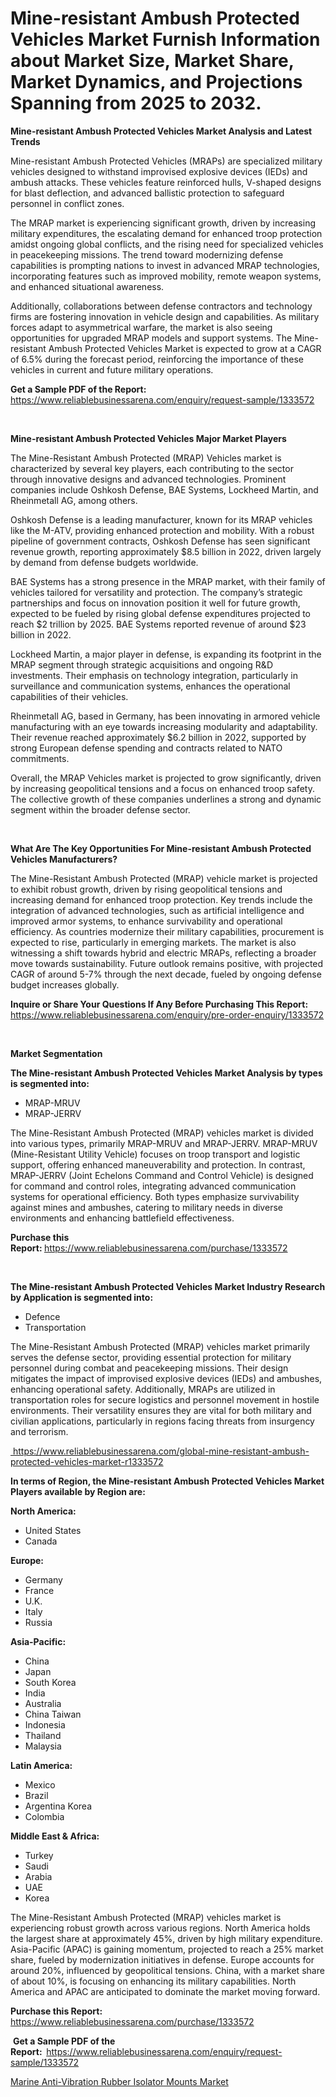 <p><h1>Mine-resistant Ambush Protected Vehicles Market Furnish Information about Market Size, Market Share, Market Dynamics, and Projections Spanning from 2025 to 2032.</h1></p><p><strong>Mine-resistant Ambush Protected Vehicles Market Analysis and Latest Trends</strong></p>
<p><p>Mine-resistant Ambush Protected Vehicles (MRAPs) are specialized military vehicles designed to withstand improvised explosive devices (IEDs) and ambush attacks. These vehicles feature reinforced hulls, V-shaped designs for blast deflection, and advanced ballistic protection to safeguard personnel in conflict zones. </p><p>The MRAP market is experiencing significant growth, driven by increasing military expenditures, the escalating demand for enhanced troop protection amidst ongoing global conflicts, and the rising need for specialized vehicles in peacekeeping missions. The trend toward modernizing defense capabilities is prompting nations to invest in advanced MRAP technologies, incorporating features such as improved mobility, remote weapon systems, and enhanced situational awareness. </p><p>Additionally, collaborations between defense contractors and technology firms are fostering innovation in vehicle design and capabilities. As military forces adapt to asymmetrical warfare, the market is also seeing opportunities for upgraded MRAP models and support systems. The Mine-resistant Ambush Protected Vehicles Market is expected to grow at a CAGR of 6.5% during the forecast period, reinforcing the importance of these vehicles in current and future military operations.</p></p>
<p><strong>Get a Sample PDF of the Report:&nbsp;</strong> <a href="https://www.reliablebusinessarena.com/enquiry/request-sample/1333572?utm_campaign=3495&utm_medium=2&utm_source=Github&utm_content=ia&utm_term=24032025&utm_id=mine-resistant-ambush-protected-vehicles">https://www.reliablebusinessarena.com/enquiry/request-sample/1333572</a></p>
<p>&nbsp;</p>
<p><strong>Mine-resistant Ambush Protected Vehicles Major Market Players</strong></p>
<p><p>The Mine-Resistant Ambush Protected (MRAP) Vehicles market is characterized by several key players, each contributing to the sector through innovative designs and advanced technologies. Prominent companies include Oshkosh Defense, BAE Systems, Lockheed Martin, and Rheinmetall AG, among others.</p><p>Oshkosh Defense is a leading manufacturer, known for its MRAP vehicles like the M-ATV, providing enhanced protection and mobility. With a robust pipeline of government contracts, Oshkosh Defense has seen significant revenue growth, reporting approximately $8.5 billion in 2022, driven largely by demand from defense budgets worldwide.</p><p>BAE Systems has a strong presence in the MRAP market, with their family of vehicles tailored for versatility and protection. The company’s strategic partnerships and focus on innovation position it well for future growth, expected to be fueled by rising global defense expenditures projected to reach $2 trillion by 2025. BAE Systems reported revenue of around $23 billion in 2022.</p><p>Lockheed Martin, a major player in defense, is expanding its footprint in the MRAP segment through strategic acquisitions and ongoing R&D investments. Their emphasis on technology integration, particularly in surveillance and communication systems, enhances the operational capabilities of their vehicles.</p><p>Rheinmetall AG, based in Germany, has been innovating in armored vehicle manufacturing with an eye towards increasing modularity and adaptability. Their revenue reached approximately $6.2 billion in 2022, supported by strong European defense spending and contracts related to NATO commitments.</p><p>Overall, the MRAP Vehicles market is projected to grow significantly, driven by increasing geopolitical tensions and a focus on enhanced troop safety. The collective growth of these companies underlines a strong and dynamic segment within the broader defense sector.</p></p>
<p>&nbsp;</p>
<p><strong>What Are The Key Opportunities For Mine-resistant Ambush Protected Vehicles Manufacturers?</strong></p>
<p><p>The Mine-Resistant Ambush Protected (MRAP) vehicle market is projected to exhibit robust growth, driven by rising geopolitical tensions and increasing demand for enhanced troop protection. Key trends include the integration of advanced technologies, such as artificial intelligence and improved armor systems, to enhance survivability and operational efficiency. As countries modernize their military capabilities, procurement is expected to rise, particularly in emerging markets. The market is also witnessing a shift towards hybrid and electric MRAPs, reflecting a broader move towards sustainability. Future outlook remains positive, with projected CAGR of around 5-7% through the next decade, fueled by ongoing defense budget increases globally.</p></p>
<p><strong>Inquire or Share Your Questions If Any Before Purchasing This Report:</strong> <a href="https://www.reliablebusinessarena.com/enquiry/pre-order-enquiry/1333572?utm_campaign=3495&utm_medium=2&utm_source=Github&utm_content=ia&utm_term=24032025&utm_id=mine-resistant-ambush-protected-vehicles">https://www.reliablebusinessarena.com/enquiry/pre-order-enquiry/1333572</a></p>
<p>&nbsp;</p>
<p><strong>Market Segmentation</strong></p>
<p><strong>The Mine-resistant Ambush Protected Vehicles Market Analysis by types is segmented into:</strong></p>
<p><ul><li>MRAP-MRUV</li><li>MRAP-JERRV</li></ul></p>
<p><p>The Mine-Resistant Ambush Protected (MRAP) vehicles market is divided into various types, primarily MRAP-MRUV and MRAP-JERRV. MRAP-MRUV (Mine-Resistant Utility Vehicle) focuses on troop transport and logistic support, offering enhanced maneuverability and protection. In contrast, MRAP-JERRV (Joint Echelons Command and Control Vehicle) is designed for command and control roles, integrating advanced communication systems for operational efficiency. Both types emphasize survivability against mines and ambushes, catering to military needs in diverse environments and enhancing battlefield effectiveness.</p></p>
<p><strong>Purchase this Report:&nbsp;</strong><a href="https://www.reliablebusinessarena.com/purchase/1333572?utm_campaign=3495&utm_medium=2&utm_source=Github&utm_content=ia&utm_term=24032025&utm_id=mine-resistant-ambush-protected-vehicles">https://www.reliablebusinessarena.com/purchase/1333572</a></p>
<p>&nbsp;</p>
<p><strong>The Mine-resistant Ambush Protected Vehicles Market Industry Research by Application is segmented into:</strong></p>
<p><ul><li>Defence</li><li>Transportation</li></ul></p>
<p><p>The Mine-Resistant Ambush Protected (MRAP) vehicles market primarily serves the defense sector, providing essential protection for military personnel during combat and peacekeeping missions. Their design mitigates the impact of improvised explosive devices (IEDs) and ambushes, enhancing operational safety. Additionally, MRAPs are utilized in transportation roles for secure logistics and personnel movement in hostile environments. Their versatility ensures they are vital for both military and civilian applications, particularly in regions facing threats from insurgency and terrorism.</p></p>
<p><a href="https://www.reliablebusinessarena.com/global-mine-resistant-ambush-protected-vehicles-market-r1333572?utm_campaign=3495&utm_medium=2&utm_source=Github&utm_content=ia&utm_term=24032025&utm_id=mine-resistant-ambush-protected-vehicles">&nbsp;https://www.reliablebusinessarena.com/global-mine-resistant-ambush-protected-vehicles-market-r1333572</a></p>
<p><strong>In terms of Region, the Mine-resistant Ambush Protected Vehicles Market Players available by Region are:</strong></p>
<p>
    <p> <strong> North America: </strong>
        <ul>
            <li>United States</li>
            <li>Canada</li>
        </ul>
        </p> 
    <p> <strong> Europe: </strong>
        <ul>
            <li>Germany</li>
            <li>France</li>
            <li>U.K.</li>
            <li>Italy</li>
            <li>Russia</li>
        </ul>
        </p> 
    <p> <strong> Asia-Pacific: </strong>
        <ul>
            <li>China</li>
            <li>Japan</li>
            <li>South Korea</li>
            <li>India</li>
            <li>Australia</li>
            <li>China Taiwan</li>
            <li>Indonesia</li>
            <li>Thailand</li>
            <li>Malaysia</li>
        </ul>
        </p> 
    <p> <strong> Latin America: </strong>
        <ul>
            <li>Mexico</li>
            <li>Brazil</li>
            <li>Argentina Korea</li>
            <li>Colombia</li>
        </ul>
        </p> 
    <p> <strong> Middle East & Africa: </strong>
        <ul>
            <li>Turkey</li>
            <li>Saudi</li>
            <li>Arabia</li>
            <li>UAE</li>
            <li>Korea</li>
        </ul>
    </p>
    </p>
<p><p>The Mine-Resistant Ambush Protected (MRAP) vehicles market is experiencing robust growth across various regions. North America holds the largest share at approximately 45%, driven by high military expenditure. Asia-Pacific (APAC) is gaining momentum, projected to reach a 25% market share, fueled by modernization initiatives in defense. Europe accounts for around 20%, influenced by geopolitical tensions. China, with a market share of about 10%, is focusing on enhancing its military capabilities. North America and APAC are anticipated to dominate the market moving forward.</p></p>
<p><strong>Purchase this Report: </strong><a href="https://www.reliablebusinessarena.com/purchase/1333572?utm_campaign=3495&utm_medium=2&utm_source=Github&utm_content=ia&utm_term=24032025&utm_id=mine-resistant-ambush-protected-vehicles">https://www.reliablebusinessarena.com/purchase/1333572</a></p>
<p>&nbsp;<strong>Get a Sample PDF of the Report:&nbsp;&nbsp;</strong><a href="https://www.reliablebusinessarena.com/enquiry/request-sample/1333572?utm_campaign=3495&utm_medium=2&utm_source=Github&utm_content=ia&utm_term=24032025&utm_id=mine-resistant-ambush-protected-vehicles">https://www.reliablebusinessarena.com/enquiry/request-sample/1333572</a></p>
<p><strong></strong></p>
<p><p><a href="https://github.com/guyotkiferhi/Market-Research-Report-List-1/blob/main/marine-anti-vibration-rubber-isolator-mounts-market.md?utm_campaign=3495&utm_medium=2&utm_source=Github&utm_content=ia&utm_term=24032025&utm_id=mine-resistant-ambush-protected-vehicles">Marine Anti-Vibration Rubber Isolator Mounts Market</a></p></p>